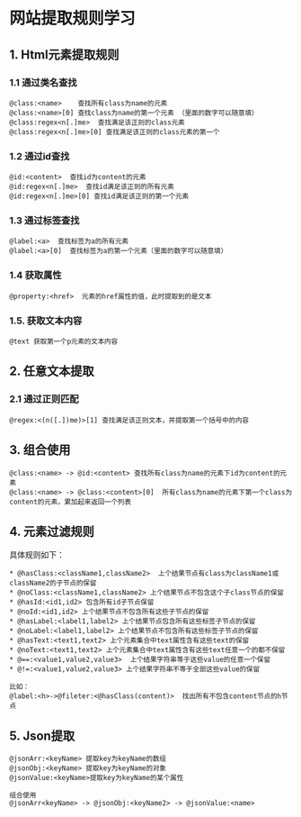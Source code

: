 # 网站提取规则学习
## 1. Html元素提取规则
### 1.1 通过类名查找
```
@class:<name>    查找所有class为name的元素
@class:<name>[0] 查找class为name的第一个元素 （里面的数字可以随意填）
@class:regex<n[.]me>  查找满足该正则的class元素
@class:regex<n[.]me>[0] 查找满足该正则的class元素的第一个
```
### 1.2 通过id查找
```
@id:<content>  查找id为content的元素
@id:regex<n[.]me>  查找id满足该正则的所有元素
@id:regex<n[.]me>[0] 查找id满足该正则的第一个元素
```
### 1.3  通过标签查找
```
@label:<a>  查找标签为a的所有元素
@label:<a>[0]  查找标签为a的第一个元素（里面的数字可以随意填）
```

### 1.4 获取属性
```
@property:<href>  元素的href属性的值，此时提取到的是文本
```
### 1.5. 获取文本内容
```
@text 获取第一个p元素的文本内容
```
## 2. 任意文本提取 
### 2.1  通过正则匹配
```
@regex:<(n([.])me)>[1] 查找满足该正则文本，并提取第一个括号中的内容
```

## 3. 组合使用
```
@class:<name> -> @id:<content> 查找所有class为name的元素下id为content的元素 
@class:<name> -> @class:<content>[0]  所有class为name的元素下第一个class为content的元素，累加起来返回一个列表
```

## 4. 元素过滤规则
具体规则如下：
```
* @hasClass:<className1,className2>  上个结果节点有class为className1或className2的子节点的保留
* @noClass:<className1,className2> 上个结果节点不包含这个子class节点的保留
* @hasId:<id1,id2> 包含所有id子节点保留
* @noId:<id1,id2> 上个结果节点不包含所有这些子节点的保留
* @hasLabel:<label1,label2> 上个结果节点包含所有这些标签子节点的保留
* @noLabel:<label1,label2> 上个结果节点不包含所有这些标签子节点的保留
* @hasText:<text1,text2> 上个元素集合中text属性含有这些text的保留
* @noText:<text1,text2> 上个元素集合中text属性含有这些text任意一个的都不保留
* @==:<value1,value2,value3>  上个结果字符串等于这些value的任意一个保留
* @!=:<value1,value2,value3> 上个结果字符串不等于全部这些value的保留

比如：
@label:<h>->@fileter:<@hasClass(content)>  找出所有不包含content节点的h节点

```



## 5. Json提取
```
@jsonArr:<keyName> 提取key为keyName的数组
@jsonObj:<keyName> 提取key为keyName的对象
@jsonValue:<keyName>提取key为keyName的某个属性

组合使用
@jsonArr<keyName> -> @jsonObj:<keyName2> -> @jsonValue:<name>
```

